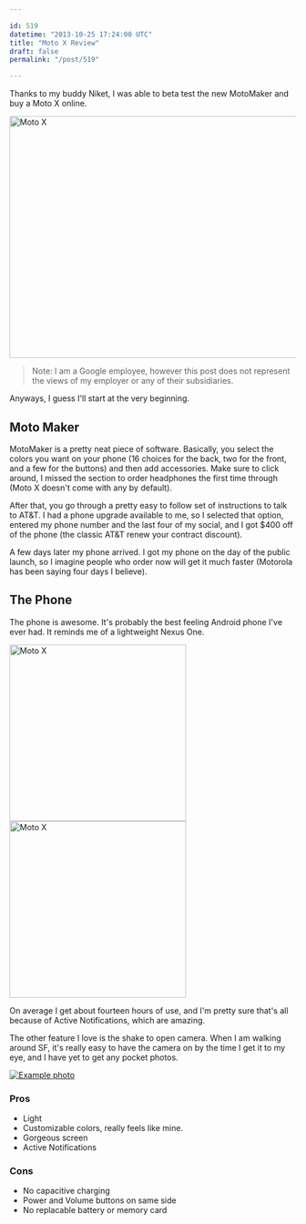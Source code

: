 ```yaml
---

id: 519
datetime: "2013-10-25 17:24:00 UTC"
title: "Moto X Review"
draft: false
permalink: "/post/519"

---
```


Thanks to my buddy Niket, I was able to beta test the new MotoMaker and buy a Moto X online.

<a href="http://www.flickr.com/photos/icco/10483966295/" title="Moto X by Nat W, on Flickr"><img src="http://farm6.staticflickr.com/5477/10483966295_633282d54d_z.jpg" width="640" height="425" alt="Moto X"></img></a>

 > Note: I am a Google employee, however this post does not represent the views of my employer or any of their subsidiaries.

Anyways, I guess I'll start at the very beginning.

## Moto Maker

MotoMaker is a pretty neat piece of software. Basically, you select the colors you want on your phone (16 choices for the back, two for the front, and a few for the buttons) and then add accessories. Make sure to click around, I missed the section to order headphones the first time through (Moto X doesn't come with any by default).

After that, you go through a pretty easy to follow set of instructions to talk to AT&amp;T. I had a phone upgrade available to me, so I selected that option, entered my phone number and the last four of my social, and I got $400 off of the phone (the classic AT&amp;T renew your contract discount).

A few days later my phone arrived. I got my phone on the day of the public launch, so I imagine people who order now will get it much faster (Motorola has been saying four days I believe).

## The Phone

The phone is awesome. It's probably the best feeling Android phone I've ever had. It reminds me of a lightweight Nexus One.

<a href="http://www.flickr.com/photos/icco/10483969616/" title="Moto X by Nat W, on Flickr"><img src="http://farm3.staticflickr.com/2805/10483969616_1b51968848_n.jpg" width="310" alt="Moto X"></img></a> <a href="http://www.flickr.com/photos/icco/10483962395/" title="Moto X by Nat W, on Flickr"><img src="http://farm3.staticflickr.com/2841/10483962395_7f7e24fa63_n.jpg" width="310" alt="Moto X"></img></a>

On average I get about fourteen hours of use, and I'm pretty sure that's all because of Active Notifications, which are amazing.

The other feature I love is the shake to open camera. When I am walking around SF, it's really easy to have the camera on by the time I get it to my eye, and I have yet to get any pocket photos.

[![Example photo](http://farm3.staticflickr.com/2848/10288264523_f6e4339acb_z.jpg)](https://www.flickr.com/photos/icco/10288264523/)

### Pros

 * Light
 * Customizable colors, really feels like mine.
 * Gorgeous screen
 * Active Notifications

### Cons

 * No capacitive charging
 * Power and Volume buttons on same side
 * No replacable battery or memory card



